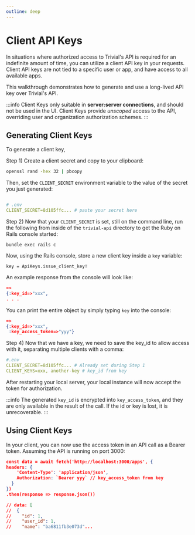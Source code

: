 ```yaml
---
outline: deep
---
```


# Client API Keys

In situations where authorized access to Trivial's API is required for an indefinite amount of time, you can utilize a client API key in your requests. Client API keys are not tied to a specific user or app, and have access to all available apps.

This walkthrough demonstrates how to generate and use a long-lived API key over Trivial's API. 

:::info
Client Keys only suitable in **server:server connections**, and should not be used in the UI. Client Keys provide *unscoped* access to the API, overriding user and organization authorization schemes.
:::

## Generating Client Keys

To generate a client key,

Step 1) Create a client secret and copy to your clipboard:
```bash
openssl rand -hex 32 | pbcopy
```

Then, set the `CLIENT_SECRET` environment variable to the value of the secret you just generated:
```yaml

# .env
CLIENT_SECRET=8d105ffc... # paste your secret here

```

Step 2) Now that your `CLIENT_SECRET` is set, still on the command line, run the following from inside of the `trivial-api` directory to get the Ruby on Rails console started:
```
bundle exec rails c
```

Now, using the Rails console, store a new client key inside a `key` variable:
```
key = ApiKeys.issue_client_key!
```

An example response from the console will look like:
```json
=>
{:key_id=>"xxx",                        
. . .
```

You can print the entire object by simply typing `key` into the console:

```json
=>
{:key_id=>"xxx",                        
 :key_access_token=>"yyy"}
```

Step 4) Now that we have a key, we need to save the key_id to allow access with it, separating multiple clients with a comma:
```yaml
#.env
CLIENT_SECRET=8d105ffc... # Already set during Step 1
CLIENT_KEYS=xxx, another-key # key_id from key
```
After restarting your local server, your local instance will now accept the token for authorization.


:::info
The generated `key_id` is encrypted into `key_access_token`, and they are only available in the result of the call. If the id or key is lost, it is unrecoverable.
:::

## Using Client Keys

In your client, you can now use the access token in an API call as a Bearer token. Assuming the API is running on port 3000:
```json
const data = await fetch('http://localhost:3000/apps', {
headers: {
    'Content-Type': 'application/json',
    Authorization: `Bearer yyy` // key_access_token from key
  }
})
.then(response => response.json())

// data: [
//  {
//    "id": 1,
//    "user_id": 1,
//    "name": "ba6811fb3e073d"...

```
